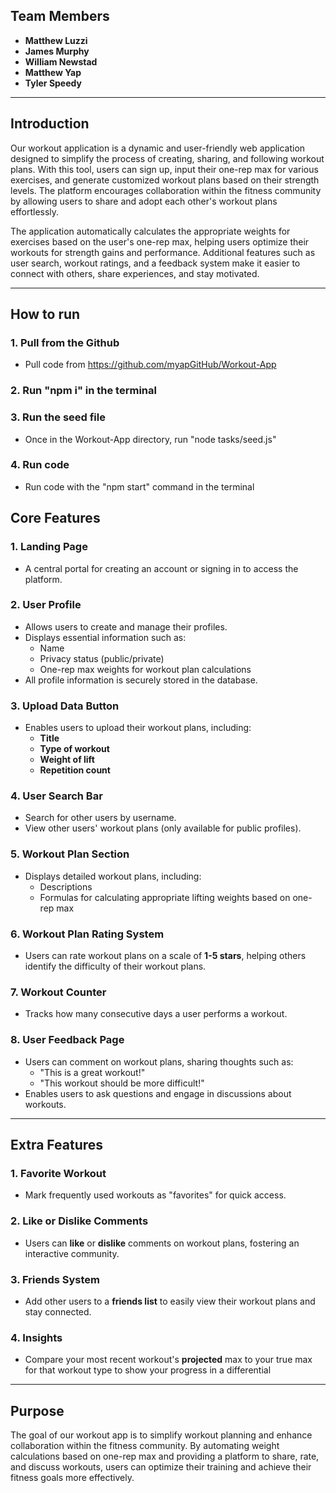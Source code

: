 ## Team Members
- **Matthew Luzzi**  
- **James Murphy**  
- **William Newstad**  
- **Matthew Yap**  
- **Tyler Speedy**

---

## Introduction

Our workout application is a dynamic and user-friendly web application designed to simplify the process of creating, sharing, and following workout plans. With this tool, users can sign up, input their one-rep max for various exercises, and generate customized workout plans based on their strength levels. The platform encourages collaboration within the fitness community by allowing users to share and adopt each other's workout plans effortlessly.

The application automatically calculates the appropriate weights for exercises based on the user's one-rep max, helping users optimize their workouts for strength gains and performance. Additional features such as user search, workout ratings, and a feedback system make it easier to connect with others, share experiences, and stay motivated.

---

## How to run

### 1. **Pull from the Github**
- Pull code from https://github.com/myapGitHub/Workout-App

### 2. **Run "npm i" in the terminal**

### 3. **Run the seed file**
- Once in the Workout-App directory, run "node tasks/seed.js"

### 4. **Run code**
- Run code with the "npm start" command in the terminal

## Core Features

### 1. **Landing Page**
- A central portal for creating an account or signing in to access the platform.

### 2. **User Profile**
- Allows users to create and manage their profiles.
- Displays essential information such as:
  - Name
  - Privacy status (public/private)
  - One-rep max weights for workout plan calculations
- All profile information is securely stored in the database.

### 3. **Upload Data Button**
- Enables users to upload their workout plans, including:
  - **Title**
  - **Type of workout**
  - **Weight of lift** 
  - **Repetition count**

### 4. **User Search Bar**
- Search for other users by username.
- View other users' workout plans (only available for public profiles).

### 5. **Workout Plan Section**
- Displays detailed workout plans, including:
  - Descriptions
  - Formulas for calculating appropriate lifting weights based on one-rep max

### 6. **Workout Plan Rating System**
- Users can rate workout plans on a scale of **1-5 stars**, helping others identify the difficulty of their workout plans.

### 7. **Workout Counter**
- Tracks how many consecutive days a user performs a workout.

### 8. **User Feedback Page**
- Users can comment on workout plans, sharing thoughts such as:
  - "This is a great workout!"
  - "This workout should be more difficult!"
- Enables users to ask questions and engage in discussions about workouts.

---

## Extra Features

### 1. **Favorite Workout**
- Mark frequently used workouts as "favorites" for quick access.

### 2. **Like or Dislike Comments**
- Users can **like** or **dislike** comments on workout plans, fostering an interactive community.

### 3. **Friends System**
- Add other users to a **friends list** to easily view their workout plans and stay connected.

### 4. **Insights**
- Compare your most recent workout's **projected** max to your true max for that workout type to show your progress in a differential

---

## Purpose

The goal of our workout app is to simplify workout planning and enhance collaboration within the fitness community. By automating weight calculations based on one-rep max and providing a platform to share, rate, and discuss workouts, users can optimize their training and achieve their fitness goals more effectively.
